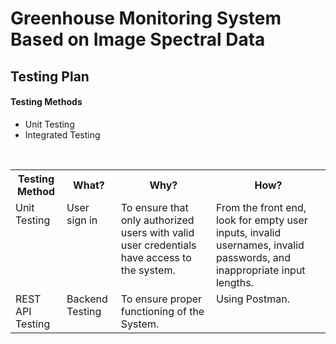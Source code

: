 # Greenhouse Monitoring System Based on Image Spectral Data
## Testing Plan
#### Testing Methods
- Unit Testing
- Integrated Testing

<br>


<table>

<tr>
<th>Testing Method</th>
<th>What?</th>
<th>Why?</th>
<th>How?</th>
</tr>

<tr>
<td valign="top">Unit Testing</td>
<td valign="top">User sign in</td>
<td valign="top">To ensure that only authorized users with valid user credentials have access to the system.</td>
<td valign="top">From the front end, look for empty user inputs, invalid usernames, invalid passwords, and inappropriate input lengths.</td>
</tr>

<tr>
<td valign="top">REST API Testing</td>
<td valign="top">Backend Testing</td>
<td valign="top">To ensure proper functioning of the System.</td>
<td valign="top">Using Postman.</td>
</tr>


</table>  



